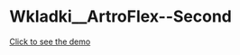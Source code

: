 # Wkladki\_\_ArtroFlex--Second

<a href = "https://sonfinity-poland.github.io/Wkladki__ArtroFlex--Second/.">Click to see the demo</a>
